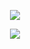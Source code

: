 <div align="center">
  <p href="https://github.com/LittleSaltFish">
    <img src="https://github-readme-stats.vercel.app/api?username=LittleSaltFish&count_private=true&hide=issues&include_all_commits=true&theme=dracula"/>
  </p>
  <p herf="https://skillicons.dev">
    <img src="https://skillicons.dev/icons?i=py,django,flask,linux,raspberrypi,mysql,md,bash,git,vscode&perline=5"/>
  </p>
</div>
